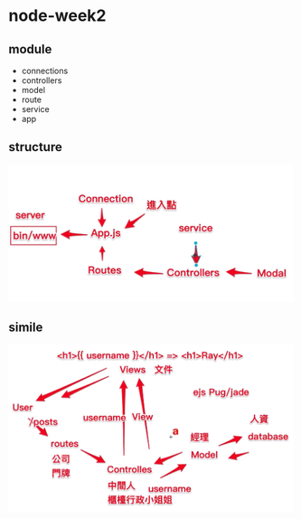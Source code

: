 # node-week2

## module

- connections
- controllers
- model
- route
- service
- app

## structure

![structure](assets/structure.png)

## simile

![simile](assets/simile.png)
